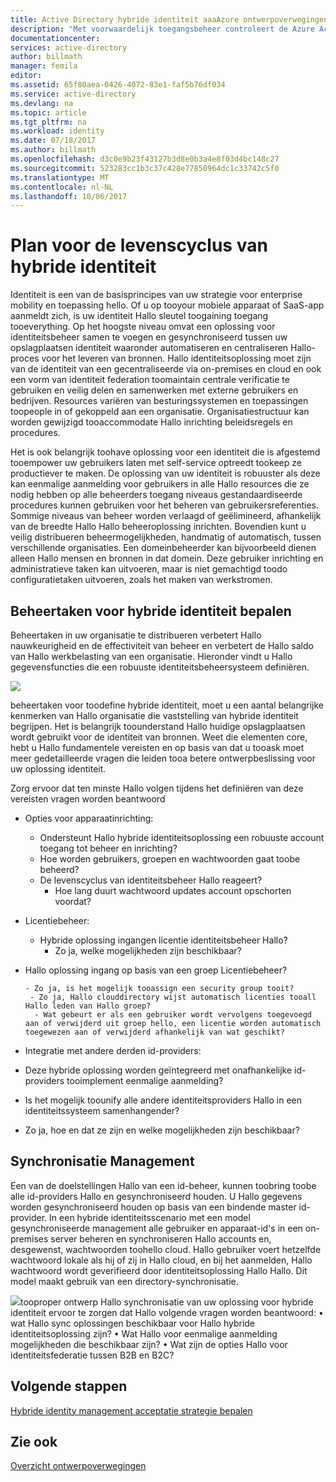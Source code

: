 ```yaml
---
title: Active Directory hybride identiteit aaaAzure ontwerpoverwegingen - beheertaken voor hybride identiteit Bepaal | Microsoft Docs
description: "Met voorwaardelijk toegangsbeheer controleert de Azure Active Directory Hallo bepaalde voorwaarden die u bij het verifiëren van de gebruiker Hallo en alvorens deze toegang toohello toepassing kiezen. Als deze voorwaarden is voldaan, wordt Hallo gebruiker geverifieerd en toegang toohello toepassing toegestaan."
documentationcenter: 
services: active-directory
author: billmath
manager: femila
editor: 
ms.assetid: 65f80aea-0426-4072-83e1-faf5b76df034
ms.service: active-directory
ms.devlang: na
ms.topic: article
ms.tgt_pltfrm: na
ms.workload: identity
ms.date: 07/18/2017
ms.author: billmath
ms.openlocfilehash: d3c0e9b23f43127b3d8e0b3a4e8f03d4bc148c27
ms.sourcegitcommit: 523283cc1b3c37c428e77850964dc1c33742c5f0
ms.translationtype: MT
ms.contentlocale: nl-NL
ms.lasthandoff: 10/06/2017
---
```

# <a name="plan-for-hybrid-identity-lifecycle"></a>Plan voor de levenscyclus van hybride identiteit
Identiteit is een van de basisprincipes van uw strategie voor enterprise mobility en toepassing hello. Of u op tooyour mobiele apparaat of SaaS-app aanmeldt zich, is uw identiteit Hallo sleutel toogaining toegang tooeverything. Op het hoogste niveau omvat een oplossing voor identiteitsbeheer samen te voegen en gesynchroniseerd tussen uw opslagplaatsen identiteit waaronder automatiseren en centraliseren Hallo-proces voor het leveren van bronnen. Hallo identiteitsoplossing moet zijn van de identiteit van een gecentraliseerde via on-premises en cloud en ook een vorm van identiteit federation toomaintain centrale verificatie te gebruiken en veilig delen en samenwerken met externe gebruikers en bedrijven. Resources variëren van besturingssystemen en toepassingen toopeople in of gekoppeld aan een organisatie. Organisatiestructuur kan worden gewijzigd tooaccommodate Hallo inrichting beleidsregels en procedures.

Het is ook belangrijk toohave oplossing voor een identiteit die is afgestemd tooempower uw gebruikers laten met self-service optreedt tookeep ze productiever te maken. De oplossing van uw identiteit is robuuster als deze kan eenmalige aanmelding voor gebruikers in alle Hallo resources die ze nodig hebben op alle beheerders toegang niveaus gestandaardiseerde procedures kunnen gebruiken voor het beheren van gebruikersreferenties. Sommige niveaus van beheer worden verlaagd of geëlimineerd, afhankelijk van de breedte Hallo Hallo beheeroplossing inrichten. Bovendien kunt u veilig distribueren beheermogelijkheden, handmatig of automatisch, tussen verschillende organisaties. Een domeinbeheerder kan bijvoorbeeld dienen alleen Hallo mensen en bronnen in dat domein. Deze gebruiker inrichting en administratieve taken kan uitvoeren, maar is niet gemachtigd toodo configuratietaken uitvoeren, zoals het maken van werkstromen.

## <a name="determine-hybrid-identity-management-tasks"></a>Beheertaken voor hybride identiteit bepalen
Beheertaken in uw organisatie te distribueren verbetert Hallo nauwkeurigheid en de effectiviteit van beheer en verbetert de Hallo saldo van Hallo werkbelasting van een organisatie. Hieronder vindt u Hallo gegevensfuncties die een robuuste identiteitsbeheersysteem definiëren.

 ![](./media/hybrid-id-design-considerations/Identity_management_considerations.png)

beheertaken voor toodefine hybride identiteit, moet u een aantal belangrijke kenmerken van Hallo organisatie die vaststelling van hybride identiteit begrijpen. Het is belangrijk toounderstand Hallo huidige opslagplaatsen wordt gebruikt voor de identiteit van bronnen. Weet die elementen core, hebt u Hallo fundamentele vereisten en op basis van dat u tooask moet meer gedetailleerde vragen die leiden tooa betere ontwerpbeslissing voor uw oplossing identiteit.  

Zorg ervoor dat ten minste Hallo volgen tijdens het definiëren van deze vereisten vragen worden beantwoord

* Opties voor apparaatinrichting: 
  
  * Ondersteunt Hallo hybride identiteitsoplossing een robuuste account toegang tot beheer en inrichting?
  * Hoe worden gebruikers, groepen en wachtwoorden gaat toobe beheerd?
  * De levenscyclus van identiteitsbeheer Hallo reageert? 
    * Hoe lang duurt wachtwoord updates account opschorten voordat?
* Licentiebeheer: 
  
  * Hybride oplossing ingangen licentie identiteitsbeheer Hallo?
    * Zo ja, welke mogelijkheden zijn beschikbaar?
* Hallo oplossing ingang op basis van een groep Licentiebeheer? 
  
      - Zo ja, is het mogelijk tooassign een security group tooit? 
       - Zo ja, Hallo clouddirectory wijst automatisch licenties tooall Hallo leden van Hallo groep? 
        - Wat gebeurt er als een gebruiker wordt vervolgens toegevoegd aan of verwijderd uit groep hello, een licentie worden automatisch toegewezen aan of verwijderd afhankelijk van wat geschikt? 
* Integratie met andere derden id-providers:
* Deze hybride oplossing worden geïntegreerd met onafhankelijke id-providers tooimplement eenmalige aanmelding?
* Is het mogelijk toounify alle andere identiteitsproviders Hallo in een identiteitssysteem samenhangender?
* Zo ja, hoe en dat ze zijn en welke mogelijkheden zijn beschikbaar?

## <a name="synchronization-management"></a>Synchronisatie Management
Een van de doelstellingen Hallo van een id-beheer, kunnen toobring toobe alle id-providers Hallo en gesynchroniseerd houden. U Hallo gegevens worden gesynchroniseerd houden op basis van een bindende master id-provider. In een hybride identiteitsscenario met een model gesynchroniseerde management alle gebruiker en apparaat-id's in een on-premises server beheren en synchroniseren Hallo accounts en, desgewenst, wachtwoorden toohello cloud. Hallo gebruiker voert hetzelfde wachtwoord lokale als hij of zij in Hallo cloud, en bij het aanmelden, Hallo wachtwoord wordt geverifieerd door identiteitsoplossing Hallo Hallo. Dit model maakt gebruik van een directory-synchronisatie.

![](./media/hybrid-id-design-considerations/Directory_synchronization.png)tooproper ontwerp Hallo synchronisatie van uw oplossing voor hybride identiteit ervoor te zorgen dat Hallo volgende vragen worden beantwoord: • wat Hallo sync oplossingen beschikbaar voor Hallo hybride identiteitsoplossing zijn?
• Wat Hallo voor eenmalige aanmelding mogelijkheden die beschikbaar zijn?
• Wat zijn de opties Hallo voor identiteitsfederatie tussen B2B en B2C?

## <a name="next-steps"></a>Volgende stappen
[Hybride identity management acceptatie strategie bepalen](active-directory-hybrid-identity-design-considerations-lifecycle-adoption-strategy.md)

## <a name="see-also"></a>Zie ook
[Overzicht ontwerpoverwegingen](active-directory-hybrid-identity-design-considerations-overview.md)

